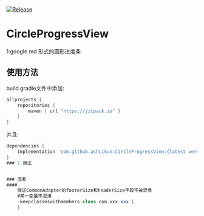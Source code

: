 
[![Release](https://jitpack.io/v/ashLikun/CircleProgressView.svg)](https://jitpack.io/#ashLikun/CircleProgressView)

# **CircleProgressView**
1:google md 形式的圆形进度条
## 使用方法

build.gradle文件中添加:
```gradle
allprojects {
    repositories {
        maven { url "https://jitpack.io" }
    }
}
```
并且:

```gradle
dependencies {
    implementation 'com.github.ashLikun:CircleProgressView:{latest version}'//CircleProgressView
}
### 1.用法


### 混肴
####
    保证CommonAdapter的footerSize和headerSize字段不被混肴
    #某一变量不混淆
    -keepclasseswithmembers class com.xxx.xxx {
    }

